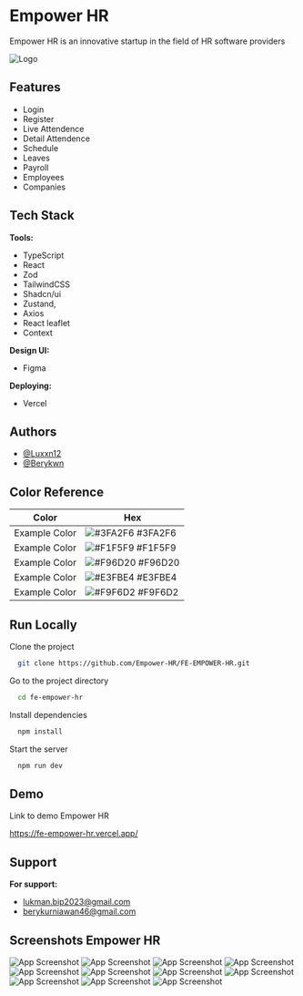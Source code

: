 
# Empower HR

Empower HR is an innovative startup in the field of HR software providers


![Logo](/public/img/Logo.png)


## Features

- Login
- Register
- Live Attendence
- Detail Attendence
- Schedule
- Leaves
- Payroll
- Employees
- Companies


## Tech Stack

**Tools:** 
- TypeScript
- React
- Zod
- TailwindCSS
- Shadcn/ui
- Zustand, 
- Axios
- React leaflet 
- Context

**Design UI:** 
- Figma

**Deploying:**
- Vercel


## Authors

- [@Luxxn12](https://www.github.com/Luxxn12)
- [@Berykwn](https://github.com/Berykwn)

## Color Reference

| Color             | Hex                                                                |
| ----------------- | ------------------------------------------------------------------ |
| Example Color | ![#3FA2F6](https://via.placeholder.com/10/3FA2F6?text=+) #3FA2F6 |
| Example Color | ![#F1F5F9](https://via.placeholder.com/10/F1F5F9?text=+) #F1F5F9 |
| Example Color | ![#F96D20](https://via.placeholder.com/10/F96D20?text=+) #F96D20 |
| Example Color | ![#E3FBE4](https://via.placeholder.com/10/E3FBE4?text=+) #E3FBE4 |
| Example Color | ![#F9F6D2](https://via.placeholder.com/10/F9F6D2?text=+) #F9F6D2 |


## Run Locally

Clone the project

```bash
  git clone https://github.com/Empower-HR/FE-EMPOWER-HR.git
```

Go to the project directory

```bash
  cd fe-empower-hr
```

Install dependencies

```bash
  npm install
```

Start the server

```bash
  npm run dev
```


## Demo

Link to demo Empower HR

https://fe-empower-hr.vercel.app/
## Support

**For support:** 
- lukman.bip2023@gmail.com 
- berykurniawan46@gmail.com


## Screenshots Empower HR

![App Screenshot](/public/img/1.png)
![App Screenshot](/public/img/2.png)
![App Screenshot](/public/img/3.png)
![App Screenshot](/public/img/4.png)
![App Screenshot](/public/img/5.png)
![App Screenshot](/public/img/6.png)
![App Screenshot](/public/img/7.png)
![App Screenshot](/public/img/8.png)
![App Screenshot](/public/img/9.png)
![App Screenshot](/public/img/10.png)
![App Screenshot](/public/img/11.png)

